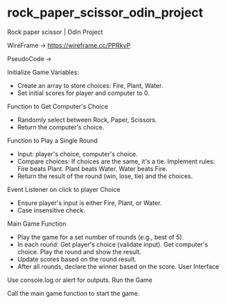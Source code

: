 # rock_paper_scissor_odin_project
Rock paper scissor | Odin Project

WireFrame → https://wireframe.cc/PPRkyP

PseudoCode →

Initialize Game Variables:
- Create an array to store choices: Fire, Plant, Water.
- Set initial scores for player and computer to 0.

Function to Get Computer's Choice
- Randomly select between Rock, Paper, Scissors.
- Return the computer's choice.

Function to Play a Single Round
- Input: player's choice, computer's choice.
- Compare choices:
    If choices are the same, it's a tie.
      Implement rules:
        Fire beats Plant.
        Plant beats Water.
        Water beats Fire.
- Return the result of the round (win, lose, tie) and the choices.

Event Listener on click to player Choice
- Ensure player's input is either Fire, Plant, or Water.
- Case insensitive check.


Main Game Function
- Play the game for a set number of rounds (e.g., best of 5).
- In each round:
    Get player's choice (validate input).
    Get computer's choice.
    Play the round and show the result.
- Update scores based on the round result.
- After all rounds, declare the winner based on the score.
User Interface

Use console.log or alert for outputs.
Run the Game

Call the main game function to start the game.
